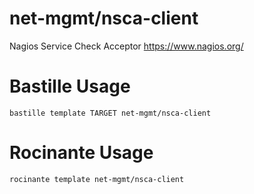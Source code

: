 # net-mgmt/nsca-client
Nagios Service Check Acceptor
https://www.nagios.org/

# Bastille Usage
```shell
bastille template TARGET net-mgmt/nsca-client
```

# Rocinante Usage
```shell
rocinante template net-mgmt/nsca-client
```
